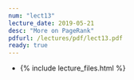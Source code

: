 ```yaml
---
num: "lect13"
lecture_date: 2019-05-21
desc: "More on PageRank"
pdfurl: /lectures/pdf/lect13.pdf
ready: true
---
```


* {% include lecture_files.html %}
<!---
<a href="{{page.pdfurl | relative_url }}" data-ajax="false">Slides PDF</a>
--->

